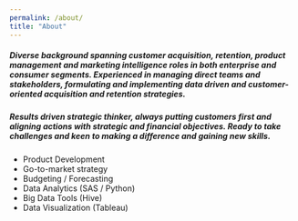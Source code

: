 ```yaml
---
permalink: /about/
title: "About"
---
```

##### Diverse background spanning customer acquisition, retention, product management and marketing intelligence roles in both enterprise and consumer segments. Experienced in managing direct teams and stakeholders, formulating and implementing data driven and customer-oriented acquisition and retention strategies.

##### Results driven strategic thinker, always putting customers first and aligning actions with strategic and financial objectives. Ready to take challenges and keen to making a difference and gaining new skills.

- Product Development
- Go-to-market strategy
- Budgeting / Forecasting
- Data Analytics (SAS / Python)
- Big Data Tools (Hive)
- Data Visualization (Tableau)
